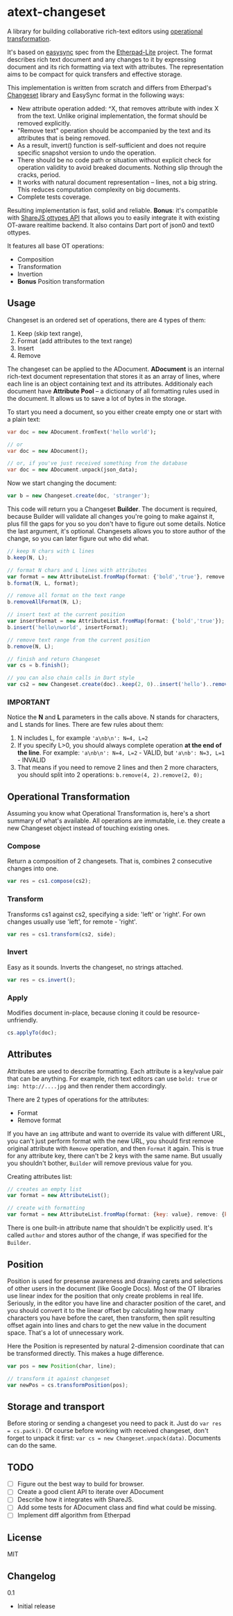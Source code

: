 # atext-changeset
A library for building collaborative rich-text editors using [operational transformation](https://en.wikipedia.org/wiki/Operational_transformation). 

It's based on [easysync](https://github.com/ether/etherpad-lite/tree/develop/doc/easysync) spec from the [Etherpad-Lite](https://github.com/ether/etherpad-lite) project. The format describes rich text document and any changes to it by expressing document and its rich formatting via text with attributes. The representation aims to be compact for quick transfers and effective storage.

This implementation is written from scratch and differs from Etherpad's [Changeset](https://github.com/ether/etherpad-lite/blob/develop/src/static/js/Changeset.js) library and EasySync format in the following ways:

* New attribute operation added: ^X, that removes attribute with index X from the text. Unlike original implementation, the format should be removed explicitly.
* "Remove text" operation should be accompanied by the text and its attributes that is being removed.
* As a result, invert() function is self-sufficient and does not require specific snapshot version to undo the operation.
* There should be no code path or situation without explicit check for operation validity to avoid breaked documents. Nothing slip through the cracks, period.
* It works with natural document representation – lines, not a big string. This reduces computation complexity on big documents.
* Complete tests coverage.


Resulting implementation is fast, solid and reliable. **Bonus**: it's compatible with [ShareJS ottypes API](https://github.com/ottypes/docs) that allows you to easily integrate it with existing OT-aware realtime backend. It also contains Dart port of json0 and text0 ottypes. 

It features all base OT operations:

* Composition
* Transformation
* Invertion
* **Bonus** Position transformation

## Usage

Changeset is an ordered set of operations, there are 4 types of them: 

1. Keep (skip text range),
2. Format (add attributes to the text range)
3. Insert
4. Remove

The changeset can be applied to the ADocument. **ADocument** is an internal rich-text document representation that stores it as an array of lines, where each line is an object containing text and its attributes. Additionaly each document have **Attribute Pool** – a dictionary of all formatting rules used in the document. It allows us to save a lot of bytes in the storage.

To start you need a document, so you either create empty one or start with a plain text:

```dart
var doc = new ADocument.fromText('hello world');

// or
var doc = new ADocument();

// or, if you've just received something from the database
var doc = new ADocument.unpack(json_data);
```

Now we start changing the document:
```js
var b = new Changeset.create(doc, 'stranger');
```
This code will return you a Changeset **Builder**. The document is required, because Builder will validate all changes you're going to make against it, plus fill the gaps for you so you don't have to figure out some details. Notice the last argument, it's optional. Changesets allows you to store author of the change, so you can later figure out who did what.

```js
// keep N chars with L lines
b.keep(N, L);

// format N chars and L lines with attributes
var format = new AttributeList.fromMap(format: {'bold','true'}, remove: {'italic','true'});
b.format(N, L, format);

// remove all format on the text range
b.removeAllFormat(N, L);

// insert text at the current position
var insertFormat = new AttributeList.fromMap(format: {'bold','true'});
b.insert('hello\nworld', insertFormat);

// remove text range from the current position
b.remove(N, L);

// finish and return Changeset
var cs = b.finish();

// you can also chain calls in Dart style
var cs2 = new Changeset.create(doc)..keep(2, 0)..insert('hello')..remove(4, 1)..finish();
```

### IMPORTANT
Notice the **N** and **L** parameters in the calls above. N stands for characters, and L stands for lines. There are few rules about them:

1. N includes L, for example ```'a\nb\n': N=4, L=2```
2. If you specify L>0, you should always complete operation **at the end of the line**. For example: ```'a\nb\n': N=4, L=2``` - VALID, but ```'a\nb': N=3, L=1``` - INVALID
3. That means if you need to remove 2 lines and then 2 more characters, you should split into 2 operations: ```b.remove(4, 2).remove(2, 0);```


## Operational Transformation
Assuming you know what Operational Transformation is, here's a short summary of what's available. All operations are immutable, i.e. they create a new Changeset object instead of touching existing ones.

### Compose
Return a composition of 2 changesets. That is, combines 2 consecutive changes into one.
```js
var res = cs1.compose(cs2);
```

### Transform
Transforms cs1 against cs2, specifying a side: 'left' or 'right'. For own changes usually use 'left', for remote - 'right'.
```js
var res = cs1.transform(cs2, side);
```

### Invert
Easy as it sounds. Inverts the changeset, no strings attached.
```js
var res = cs.invert();
```

### Apply
Modifies document in-place, because cloning it could be resource-unfriendly.
```js
cs.applyTo(doc);
```


## Attributes

Attributes are used to describe formatting. Each attribute is a key/value pair that can be anything. For example, rich text editors can use ```bold: true``` or ```img: http://....jpg``` and then render them accordingly.

There are 2 types of operations for the attributes:

* Format
* Remove format

If you have an ```img``` attribute and want to override its value with different URL, you can't just perform format with the new URL, you should first remove original attribute with ```Remove``` operation, and then ```Format``` it again. This is true for any attribute key, there can't be 2 keys with the same name. But usually you shouldn't bother, ```Builder``` will remove previous value for you.

Creating attributes list:
```js
// creates an empty list
var format = new AttributeList();

// create with formatting
var format = new AttributeList.fromMap(format: {key: value}, remove: {key: value})
```

There is one built-in attribute name that shouldn't be explicitly used. It's called ```author``` and stores author of the change, if was specified for the ```Builder```. 

## Position

Position is used for presense awareness and drawing carets and selections of other users in the document (like Google Docs). 
Most of the OT libraries use linear index for the position that only create problems in real life. Seriously, in the editor you have line and character position of the caret, and you should convert it to the linear offset by calculating how many characters you have before the caret, then transform, then split resulting offset again into lines and chars to get the new value in the document space. That's a lot of unnecessary work. 

Here the Position is represented by natural 2-dimension coordinate that can be transformed directly. This makes a huge difference.

```js
var pos = new Position(char, line);

// transform it against changeset
var newPos = cs.transformPosition(pos);
```

## Storage and transport

Before storing or sending a changeset you need to pack it. Just do ```var res = cs.pack()```. Of course before working with received changeset, don't forget to unpack it first: ```var cs = new Changeset.unpack(data)```. Documents can do the same.


## TODO

- [ ] Figure out the best way to build for browser.
- [ ] Create a good client API to iterate over ADocument
- [ ] Describe how it integrates with ShareJS.
- [ ] Add some tests for ADocument class and find what could be missing.
- [ ] Implement diff algorithm from Etherpad

## License
MIT

## Changelog

0.1 
* Initial release

